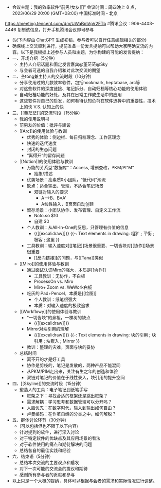 - 会议主题：我的效率软件“前男/女友们”
会议时间：周四晚上 8 点，2023/06/29 20:00 (GMT+08:00) 中国标准时间 - 北京

https://meeting.tencent.com/dm/UWaBmVpV2FTb
#腾讯会议：906-4403-4446
复制该信息，打开手机腾讯会议即可参与
- (以下内容由 ChatGPT 生成初稿，参与者可以自行任意编辑相关的部分)
- 确保线上交流顺利进行，提前准备一份发言提纳可以帮助大家明确交流的内容。以下是我根据上述参与人员和主题，为你构建的可能的发言提纳：
- 一、开场介绍（5分钟）
    - 主持人介绍话题和固定发言嘉宾@董茫茫@Sky
    - 与会者可选的自我介绍和对此次交流的期望
- 二、仝tóng兼主持人的交流时段（10分钟）
    - 分享使用过的几款效率软件，包括hookmark, heptabase, arc等
    - 对这些软件的深度链接、笔记拆分、自动归档等核心功能的使用体验
    - 自动归档功能的好处，及其在日常工作或生活中的应用
    - 这些软件对自己的启发，如何看待认知负荷在软件选择中的重要性，技术上的快 V.S. 认知上的快
- 三、[[董茫茫]]的交流时段（15分钟）
    - 我的使用说明书
    - 前男友的价值：批评与建设
    - [[Arc]]的使用体验与教训
        - 优秀的体验：侧边栏、每日归档理念、工作区理念
        - 快速的迭代速度
        - 封闭的生态问题
        - “离得开”的留存问题
    - [[Notion]]的使用体验与教训
        - 万能的关系型“数据库”：Access, 增删查改，PKM/PI”M“
            - 抽象/描述
        - 优势场景：高素质&小团队，“低代码”潮流
        - 缺点：适合输出、管理，不适合笔记场景
            - 双链对输入的要求
                - A-->B，B=A'
                - A线性输入，B页面自动创建
        - 留存场景：小团队协作、发布管理、自定义工作流
            - Noto.so $10
            - 自建 $0
        - 个人教训：从All-In-One的反思，只管理有价值的信息
            - {{[[excalidraw]]}} {{-: Text elements in drawing: 粗犷 ; 平衡 ; 极客 ; 这里 }}
        - 工具教训：输入速度对[[笔记]]场景很重要、一切皆块对[[协作]]场景很重要
            - [[反向链接]]的问题，与[[Tana]]类似
    - [[Miro]]的使用体验与教训
        - 通过面试认识Miro的强大，本质是[[协作]]
            - 工具教训：无协作，不白板
            - ProcessOn vs. Miro
            - Miro+ Zoom vs. WeWork白板
        - 吃灰的iPad+Pencel，本质是[[绘图]]
            - 个人教训：纸笔很强大
            - 本质：对输入速度的极致追求
    - [[Workflowy]]的使用体验与教训
        - "一切皆块"的鼻祖，一棵树的缺点
            - {{[[excalidraw]]}}
        - Mirror对块引用的理解
            - {{[[excalidraw]]}} {{-: Text elements in drawing: 块的引用 ; 块引用 ; 块嵌入 ; Mirror }}
        - 教训：整理的灾难，页面与块的妥协
    - 总结时间
        - 离不开的才是好工具
        - 协作是剪枝的，笔记是发散的，两种产品不能混同
        - 从PKM/PIM走出来，关注有生之年的创造和体验
        - 双链对笔记的价值在于线性录入，块引用的提升空间
- 四、[[Skyline]]的交流时段（15分钟）
    - 塑造人的工具：电子笔记到纸笔手写
        - 框架之下：寻找合适的框架还是跳出框架？
        - 需求解耦：学习思考和数据管理可以分开吗？
        - 人脑优先：在数字时代，输入到输出如何自由？
        - 卢曼编码：在作茧自缚的分类之中，如何解脱？
- 五、群体讨论环节（30分钟）
    - (可以包括但也不限于以下内容)
    - 针对提到的软件，进行深入讨论
    - 对于特定软件的优缺点及其应用场景的看法
    - 对于软件使用的痛点和期待解决的问题
    - 总结各自的最佳实践和经验
- 六、结束语（5分钟）
    - 总结本次交流的主要观点和启发
    - 对下一次可能的交流会的提议和期待
    - 感谢所有参与者的贡献和参与
- 以上只是一个大概的提纳，具体可以根据与会者的需求和实际情况进行调整。
